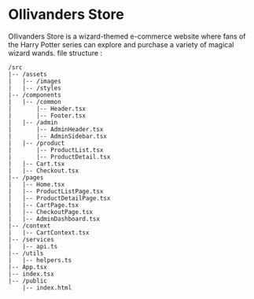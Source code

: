 # Ollivanders Store
Ollivanders Store is a wizard-themed e-commerce website where fans of the Harry Potter series can explore and purchase a variety of magical wizard wands.
file structure :
```
/src
|-- /assets
|   |-- /images
|   |-- /styles
|-- /components
|   |-- /common
|       |-- Header.tsx
|       |-- Footer.tsx
|   |-- /admin
|       |-- AdminHeader.tsx
|       |-- AdminSidebar.tsx
|   |-- /product
|       |-- ProductList.tsx
|       |-- ProductDetail.tsx
|   |-- Cart.tsx
|   |-- Checkout.tsx
|-- /pages
|   |-- Home.tsx
|   |-- ProductListPage.tsx
|   |-- ProductDetailPage.tsx
|   |-- CartPage.tsx
|   |-- CheckoutPage.tsx
|   |-- AdminDashboard.tsx
|-- /context
|   |-- CartContext.tsx
|-- /services
|   |-- api.ts
|-- /utils
|   |-- helpers.ts
|-- App.tsx
|-- index.tsx
|-- /public
    |-- index.html

```
